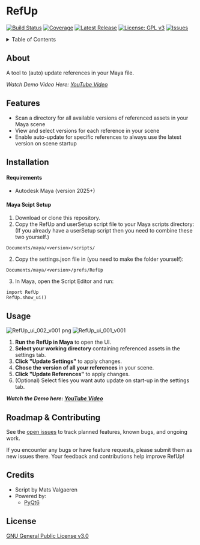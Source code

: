 # RefUp

[![Build Status](https://img.shields.io/github/actions/workflow/status/username/repo/ci.yml?branch=main)](https://github.com/MatsValgaeren/FrameForge/actions)
[![Coverage](https://img.shields.io/codecov/c/github/username/repo)](https://codecov.io/gh/username/repo)
[![Latest Release](https://img.shields.io/github/v/release/username/repo)](https://github.com/MatsValgaeren/FrameForge/releases)
[![License: GPL v3](https://img.shields.io/badge/License-GPLv3-blue.svg)](LICENSE)
[![Issues](https://img.shields.io/github/issues/username/repo)](https://github.com/MatsValgaeren/FrameForge/issues)

</div>

<details>
<summary>Table of Contents</summary>

- [About](#about)
- [Features](#features)
- [Installation](#installation)
  - [Installation](#installation)
- [Usage](#usage)
- [Roadmap & Contributing](#roadmap--contributing)
- [Credits](#credits)
- [License](#license)

</details>


## About

A tool to (auto) update references in your Maya file.

*Watch Demo Video Here: [YouTube Video](https://youtu.be/Bs3TtzVg9mM)*


## Features

- Scan a directory for all available versions of referenced assets in your Maya scene
- View and select versions for each reference in your scene
- Enable auto-update for specific references to always use the latest version on scene startup


## Installation

#### Requirements

-   Autodesk Maya (version 2025+)

#### Maya Scipt Setup

1.  Download or clone this repository.
2.  Copy the RefUp and userSetup script file to your Maya scripts directory:
   (If you already have a userSetup script then you need to combine these two yourself.)
```
Documents/maya/<version>/scripts/
```
2.  Copy the settings.json file in (you need to make the folder yourself):
```
Documents/maya/<version>/prefs/RefUp
```
3.  In Maya, open the Script Editor and run:
```
import RefUp
RefUp.show_ui()
```


## Usage

![RefUp_ui_002_v001 png](https://github.com/user-attachments/assets/6fedf1d7-4bd8-4e76-ac7b-167d5aaef8d8)
![RefUp_ui_001_v001](https://github.com/user-attachments/assets/eabfb695-5cff-494d-be91-a5e0cd9aab59)

1. **Run the RefUp in Maya** to open the UI.
2. **Select your working directory** containing referenced assets in the settings tab.
3. **Click "Update Settings"** to apply changes.
4. **Chose the version of all your references** in your scene.
5. **Click "Update References"** to apply changes.
6. (Optional) Select files you want auto update on start-up in the settings tab.

***Watch the Demo here: [YouTube Video](https://youtu.be/SPfN98WdyZ4)***


## Roadmap & Contributing

See the [open issues](https://github.com/MatsValgaeren/FrameForge/issues) to track planned features, known bugs, and ongoing work.

If you encounter any bugs or have feature requests, please submit them as new issues there.  Your feedback and contributions help improve RefUp!


## Credits

-   Script by Mats Valgaeren
-   Powered by:
    -   [PyQt6](https://pypi.org/project/PyQt6/)


## License

[GNU General Public License v3.0](LICENSE)
